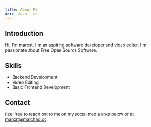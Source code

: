 ```yaml
---
title: About Me
date: 2023-1-29
---
```


## Introduction

Hi, I'm marcat. I'm an aspiring software developer and video editor. I'm passionate about Free Open Source Software.

## Skills

- Backend Development
- Video Editing
- Basic Frontend Development

## Contact

Feel free to reach out to me on my social media links below or at marcat@marchad.cc.
